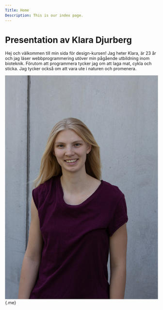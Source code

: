 ```yaml
---
Title: Home
Description: This is our index page.
---
```


Presentation av Klara Djurberg
==========================

<div class="text-part">

Hej och välkommen till min sida för design-kursen! Jag heter Klara, är 23 år och
jag läser webbprogrammering utöver min pågående utbildning inom bioteknik. Förutom
att programmera tycker jag om att laga mat, cykla och sticka. Jag tycker också om
att vara ute i naturen och promenera.

</div>

![Me](assets/img/me.jpg){.me}
